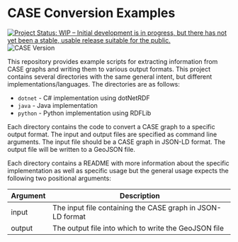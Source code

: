 # CASE Conversion Examples

[![Project Status: WIP – Initial development is in progress, but there has not yet been a stable, usable release suitable for the public.](https://www.repostatus.org/badges/latest/wip.svg)](https://www.repostatus.org/#wip)
![CASE Version](https://img.shields.io/badge/CASE%20Version-1.2.0-brightgreen.svg)

This repository provides example scripts for extracting information from CASE graphs and writing them to various output formats. This project contains several directories with the same general intent, but different implementations/languages. The directories are as follows:

- `dotnet` - C# implementation using dotNetRDF
- `java` - Java implementation
- `python` - Python implementation using RDFLib

Each directory contains the code to convert a CASE graph to a specific output format. The input and output files are specified as command line arguments. The input file should be a CASE graph in JSON-LD format. The output file will be written to a GeoJSON file.

Each directory contains a README with more information about the specific implementation as well as specific usage but the general usage expects the following two positional arguments:

| Argument | Description                                                |
| -------- | ---------------------------------------------------------- |
| input    | The input file containing the CASE graph in JSON-LD format |
| output   | The output file into which to write the GeoJSON file       |
